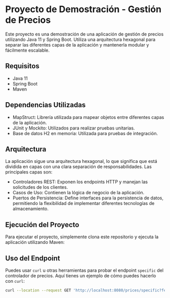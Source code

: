 # Proyecto de Demostración - Gestión de Precios

Este proyecto es una demostración de una aplicación de gestión de precios utilizando Java 11 y Spring Boot. Utiliza una arquitectura hexagonal para separar las diferentes capas de la aplicación y mantenerla modular y fácilmente escalable.

## Requisitos

- Java 11
- Spring Boot
- Maven

## Dependencias Utilizadas

- MapStruct: Librería utilizada para mapear objetos entre diferentes capas de la aplicación.
- JUnit y Mockito: Utilizados para realizar pruebas unitarias.
- Base de datos H2 en memoria: Utilizada para pruebas de integración.

## Arquitectura

La aplicación sigue una arquitectura hexagonal, lo que significa que está dividida en capas con una clara separación de responsabilidades. Las principales capas son:

- Controladores REST: Exponen los endpoints HTTP y manejan las solicitudes de los clientes.
- Casos de Uso: Contienen la lógica de negocio de la aplicación.
- Puertos de Persistencia: Define interfaces para la persistencia de datos, permitiendo la flexibilidad de implementar diferentes tecnologías de almacenamiento.

## Ejecución del Proyecto

Para ejecutar el proyecto, simplemente clona este repositorio y ejecuta la aplicación utilizando Maven:



## Uso del Endpoint

Puedes usar `curl` u otras herramientas para probar el endpoint `specific` del controlador de precios. Aquí tienes un ejemplo de cómo puedes hacerlo con `curl`:

```bash
curl --location --request GET 'http://localhost:8080/prices/specific?fecha=2020-06-14-00.00.00&productoId=35455&cadenaId=1'
